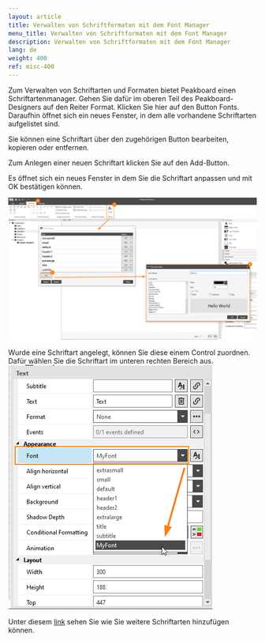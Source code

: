 ```yaml
---
layout: article
title: Verwalten von Schriftformaten mit dem Font Manager
menu_title: Verwalten von Schriftformaten mit dem Font Manager
description: Verwalten von Schriftformaten mit dem Font Manager
lang: de
weight: 400
ref: misc-400
---
```


Zum Verwalten von Schriftarten und Formaten bietet Peakboard einen Schriftartenmanager. Gehen Sie dafür im oberen Teil des Peakboard-Designers auf den Reiter Format. Klicken Sie hier auf den Button Fonts. Daraufhin öffnet sich ein neues Fenster, in dem alle vorhandene Schriftarten aufgelistet sind.

Sie können eine Schriftart über den zugehörigen Button bearbeiten, kopieren oder entfernen.

Zum Anlegen einer neuen Schriftart klicken Sie auf den Add-Button.

Es öffnet sich ein neues Fenster in dem Sie die Schriftart anpassen und mit OK bestätigen können.

![image_1](/assets/images/misc/fonts/Schriftarten1.png)

Wurde eine Schriftart angelegt, können Sie diese einem Control zuordnen. Dafür wählen Sie die Schriftart im unteren rechten Bereich aus.
![image_1](/assets/images/misc/fonts/Schriftarten2.png)

Unter diesem [link](05-de-custom-fonts.html)  sehen Sie wie Sie weitere Schriftarten hinzufügen können.
